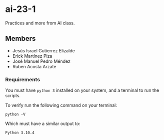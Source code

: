 # ai-23-1
Practices and more from AI class.

## Members

- Jesús Israel Gutierrez Elizalde
- Erick Martínez Piza
- José Manuel Pedro Méndez
- Ruben Acosta Arzate

### Requirements 

You must have `python 3` installed on your system, and a terminal
to run the scripts.

To verify run the following command on your terminal:

```shell
python -V
```

Which must have a similar output to:

```shell
Python 3.10.4
```